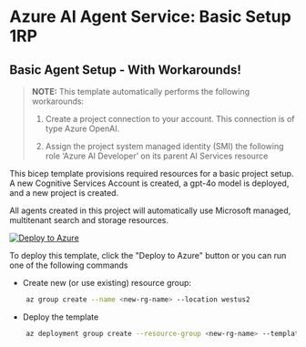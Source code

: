 # Azure AI Agent Service: Basic Setup 1RP

## Basic Agent Setup - With Workarounds!

> **NOTE:** This template automatically performs the following workarounds:
> 
> 1. Create a project connection to your account. This connection is of type Azure OpenAI.
>    
> 2. Assign the project system managed identity (SMI) the following role ‘Azure AI Developer’ on its parent AI Services resource 

This bicep template provisions required resources for a basic project setup. A new Cognitive Services Account is created, a gpt-4o model is deployed, and a new project is created.

All agents created in this project will automatically use Microsoft managed, multitenant search and storage resources.

[![Deploy to Azure](https://aka.ms/deploytoazurebutton)](https://portal.azure.com/#create/Microsoft.Template/uri/https%3A%2F%2Fraw.githubusercontent.com%2FAzure-Samples%2Fazureai-samples%2Frefs%2Fheads%2Fmay-2025%2Fscenarios%2Fagents%2Fsetup%2Fbasic-agent-project-using-aoai-for-deployments-workaround%2Fazuredeploy.json)

To deploy this template, click the "Deploy to Azure" button or you can run one of the following commands

* Create new (or use existing) resource group:

```bash
    az group create --name <new-rg-name> --location westus2
```

* Deploy the template

```bash
    az deployment group create --resource-group <new-rg-name> --template-file basic-setup.bicep
```
